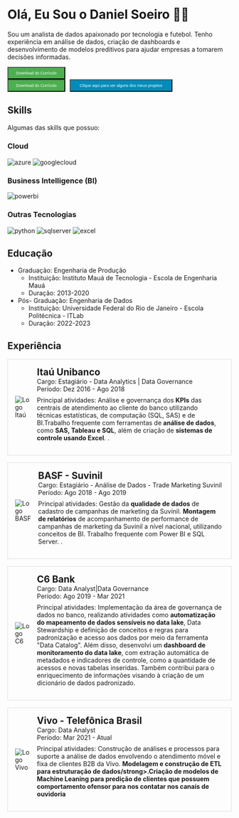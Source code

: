 # Olá, Eu Sou o Daniel Soeiro 👋🏻
Sou um analista de dados apaixonado por tecnologia e futebol. Tenho experiência em análise de dados, criação de dashboards e desenvolvimento de modelos preditivos para ajudar empresas a tomarem decisões informadas. 

<a href="https://drive.google.com/file/d/1HwcKR3S80zAQLnIk51wclKj2zQQSyCtx/view?usp=sharing" download="Daniel_Soeiro_Curriculo">
  <button style="background-color: #4CAF50; color: white; padding: 7px 17px; text-align: center; text-decoration: none; display: inline-block; font-size: 9px;">
    Download do Currículo
  </button>
</a>

<div style="display: flex; justify-content: start; gap: 10px;">
  <!-- Botão de Download para o currículo -->
  <a href="https://drive.google.com/file/d/1HwcKR3S80zAQLnIk51wclKj2zQQSyCtx/view?usp=sharing" download="Daniel_Soeiro_Curriculo">
    <button style="background-color: #4CAF50; color: white; padding: 7px 17px; text-align: center; text-decoration: none; display: inline-block; font-size: 9px;">
      Download do Currículo
    </button>
  </a>

  <!-- Botão Para Blog -->
  <a href="https://medium.com/@dpsoeiro" target="_blank">
    <button style="background-color: #008CBA; color: white; padding: 7px 21px; text-align: center; text-decoration: none; display: inline-block; font-size: 9px;">
      Clique aqui para ver alguns dos meus projetos
    </button>
  </a>
</div>


## Skills
Algumas das skills que possuo:

<!-- Cloud -->
<div>
  <h3>Cloud</h3>
  <div style="display: inline_block">
    <img align="center" alt="azure" src="https://img.shields.io/badge/azure-%230072C6.svg?style=for-the-badge&logo=microsoftazure&logoColor=white"/>
    <img align="center" alt="googlecloud" src="https://img.shields.io/badge/GoogleCloud-%234285F4.svg?style=for-the-badge&logo=google-cloud&logoColor=white"/>
  </div>
</div>

<!-- BI -->
<div>
  <h3>Business Intelligence (BI)</h3>
  <div style="display: inline_block">
    <img align="center" alt="powerbi" src="https://img.shields.io/badge/PowerBI-F2C811?style=for-the-badge&logo=Power%20BI&logoColor=white"/>
  </div>
</div>

<!-- Outras tecnologias -->
<div style="margin-bottom: 30px;">
  <h3>Outras Tecnologias</h3>
  <div style="display: inline_block">
    <img align="center" alt="python" src="https://img.shields.io/badge/Python-FFD43B?style=for-the-badge&logo=python&logoColor=blue"/>
    <img align="center" alt="sqlserver" src="https://img.shields.io/badge/Microsoft_SQL_Server-CC2927?style=for-the-badge&logo=microsoft-sql-server&logoColor=white"/>
    <img align="center" alt="excel" src="https://img.shields.io/badge/Microsoft_Excel-217346?style=for-the-badge&logo=microsoft-excel&logoColor=white"/>
  </div>
</div>



## Educação
-  Graduação: Engenharia de Produção
   - Instituição: Instituto Mauá de Tecnologia - Escola de Engenharia Mauá
   - Duração: 2013-2020
-  Pós- Graduação: Engenharia de Dados
   - Instituição: Universidade Federal do Rio de Janeiro - Escola Politécnica - ITLab
   - Duração: 2022-2023

## Experiência
<div style="display: flex; align-items: center; border: 1px solid #ddd; padding: 16px; margin-bottom: 16px;">
    <img src="https://encrypted-tbn0.gstatic.com/images?q=tbn:ANd9GcTlUSEM56COQz0LJAzNw8q7Pgp9McpQej3kRg&s" alt="Logo Itaú" style="max-width: 80px; max-height: 80px; margin-right: 16px;"> 
    <div>
        <h2 style="margin: 0;">Itaú Unibanco</h2>
        <p style="margin: 0;">Cargo: Estagiário - Data Analytics | Data Governance</p>
        <p style="margin: 0;">Período: Dez 2016 - Ago 2018</p>
        <p style="margin-top: 8px;">Principal atividades: Análise e governança dos <strong>KPIs</strong> das centrais de atendimento ao
                                    cliente do banco utilizando técnicas estatísticas, de computação (SQL, SAS) e de
                                    BI.Trabalho frequente com ferramentas de <strong>análise de dados</strong>, como <strong>SAS, Tableau e
                                    SQL</strong>, além de criação de <strong>sistemas de controle usando Excel</strong>. .</p>
    </div>
</div>

<div style="display: flex; align-items: center; border: 1px solid #ddd; padding: 16px; margin-bottom: 16px;">
    <img src="https://upload.wikimedia.org/wikipedia/commons/thumb/9/9c/BASF-Logo_bw.svg/1024px-BASF-Logo_bw.svg.png" alt="Logo BASF" style="max-width: 80px; max-height: 80px; margin-right: 16px;"> 
    <div>
        <h2 style="margin: 0;">BASF - Suvinil</h2>
        <p style="margin: 0;">Cargo: Estagiário - Análise de Dados - Trade Marketing Suvinil</p>
        <p style="margin: 0;">Período: Ago 2018 - Ago 2019</p>
        <p style="margin-top: 8px;">Principal atividades: Gestão da <strong>qualidade de dados</strong> de cadastro de campanhas de marketing da
                                    Suvinil. <strong>Montagem de relatórios</strong> de acompanhamento de performance de campanhas
                                    de marketing da Suvinil a nível nacional, utilizando conceitos de BI.
                                     Trabalho frequente com Power BI e SQL Server. .</p>
    </div>
</div>

<div style="display: flex; align-items: center; border: 1px solid #ddd; padding: 16px; margin-bottom: 16px;">
    <img src="https://upload.wikimedia.org/wikipedia/commons/thumb/7/77/Logo_C6_Bank.svg/2560px-Logo_C6_Bank.svg.png" alt="Logo C6" style="max-width: 80px; max-height: 80px; margin-right: 16px;"> 
    <div>
        <h2 style="margin: 0;">C6 Bank</h2>
        <p style="margin: 0;">Cargo: Data Analyst|Data Governance</p>
        <p style="margin: 0;">Período: Ago 2019 - Mar 2021</p>
        <p style="margin-top: 8px;">Principal atividades: Implementação da área de governança de dados no banco, realizando atividades 
                                    como <strong>automatização do mapeamento de dados sensíveis no data lake</strong>, Data Stewardship e definição de conceitos e 
                                    regras para padronização e acesso aos dados por meio da ferramenta "Data Catalog". Além disso, desenvolvi um <strong>dashboard 
                                    de monitoramento do data lake</strong>, com extração automática de metadados e indicadores de controle, como a quantidade de 
                                    acessos e novas tabelas inseridas. Também contribui para o enriquecimento de informações visando à criação de um dicionário de 
                                    dados padronizado.</p>
    </div>
</div>

<div style="display: flex; align-items: center; border: 1px solid #ddd; padding: 16px; margin-bottom: 16px;">
    <img src="https://encrypted-tbn0.gstatic.com/images?q=tbn:ANd9GcSL05qB4nRAy1LsWhalcBxyZkorp6m6qMN0Cw&s" alt="Logo Vivo" style="max-width: 80px; max-height: 80px; margin-right: 16px;"> 
    <div>
        <h2 style="margin: 0;">Vivo - Telefônica Brasil</h2>
        <p style="margin: 0;">Cargo: Data Analyst</p>
        <p style="margin: 0;">Período: Mar 2021 - Atual</p>
        <p style="margin-top: 8px;">Principal atividades: Construção de análises e processos para suporte a análise de dados envolvendo o
                                                          atendimento móvel e fixa de clientes B2B da Vivo. <strong>Modelagem e construção de ETL
                                                          para estruturação de dados/strong>.Criação de <strong>modelos de Machine Leaning</strong> para predição
                                                          de clientes que possuem comportamento ofensor para nos contatar nos canais de
                                                          ouvidoria </p>
    </div>
</div>
